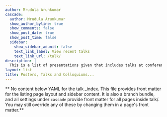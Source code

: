 ```yaml
---
author: Mrudula Arunkumar
cascade:
  author: Mrudula Arunkumar
  show_author_byline: true
  show_comments: false
  show_post_date: true
  show_post_time: false
  sidebar:
    show_sidebar_adunit: false
    text_link_label: View recent talks
    text_link_url: /talk/
description: |
  This is a list of presentations given that includes talks at conferences, poster presentations and colloquium talks. 
layout: list
title: Posters, Talks and Colloquiums...
---
```


** No content below YAML for the talk _index. This file provides front matter for the listing page layout and sidebar content. It is also a branch bundle, and all settings under `cascade` provide front matter for all pages inside talk/. You may still override any of these by changing them in a page's front matter.**
